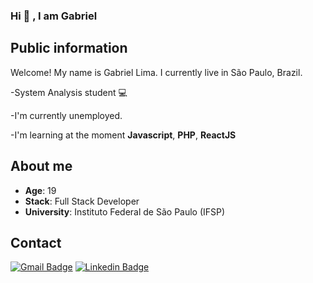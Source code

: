 ### Hi 👋 , I am Gabriel

## Public information

Welcome! My name is Gabriel Lima. I currently live in São Paulo, Brazil. 

-System Analysis student 💻 

-I'm currently unemployed.

-I'm learning at the moment **Javascript**, **PHP**, **ReactJS**

## About me

* **Age**: 19
* **Stack**: Full Stack Developer
* **University**: Instituto Federal de São Paulo (IFSP)


## Contact

[![Gmail Badge](https://img.shields.io/badge/-Gmail-c14438?style=flat-square&logo=Gmail&logoColor=white&link=mailto:gabriells801@gmail.com)](mailto:gabriells801@gmail.com) [![Linkedin Badge](https://img.shields.io/badge/-LinkedIn-blue?style=flat-square&logo=Linkedin&logoColor=white&link=link_do_seu_perfil_no_linkedin)](https://www.linkedin.com/in/gabriel-lsoares/)
